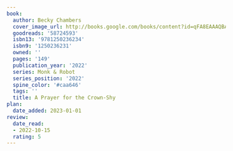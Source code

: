 ```yaml
---
book:
  author: Becky Chambers
  cover_image_url: http://books.google.com/books/content?id=qFA8EAAAQBAJ&printsec=frontcover&img=1&zoom=1&source=gbs_api
  goodreads: '58724593'
  isbn13: '9781250236234'
  isbn9: '1250236231'
  owned: ''
  pages: '149'
  publication_year: '2022'
  series: Monk & Robot
  series_position: '2022'
  spine_color: '#caa646'
  tags: ''
  title: A Prayer for the Crown-Shy
plan:
  date_added: 2023-01-01
review:
  date_read:
  - 2022-10-15
  rating: 5
---
```

